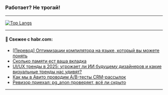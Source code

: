 ### Работает? Не трогай!

---
<!--
#### 🛠️ Technical stack:

![Java](https://img.shields.io/badge/Java-informational?logo=Oracle&style=flat&logoColor=white&color=FF4500)
![Kotlin](https://img.shields.io/badge/Kotlin-informational?logo=Kotlin&style=flat&logoColor=white&color=774D97)
![TS](https://img.shields.io/badge/TypeScript-informational?logo=typeScript&style=flat&logoColor=black&color=017acc)
![Python](https://img.shields.io/badge/Python-informational?logo=Python&style=flat&logoColor=black&color=ffdd54) <br>
![Spring](https://img.shields.io/badge/Spring-informational?logo=Spring&style=flat&logoColor=white&color=6DB33F) 
![SpringBoot](https://img.shields.io/badge/SpringBoot-informational?logo=SpringBoot&style=flat&logoColor=white&color=6DB33F)
![Nest](https://img.shields.io/badge/NestJS-informational?logo=NestJS&style=flat&logoColor=white&color=E0234E) 
![NodeJS](https://img.shields.io/badge/NodeJS-informational?logo=node.js&style=flat&logoColor=white&color=70A760)<br>
![PostgreSQL](https://img.shields.io/badge/PostgreSQL-informational?logo=PostgreSQL&style=flat&logoColor=white&color=DAA520)
![MongoDB](https://img.shields.io/badge/MongoDB-informational?logo=MongoDB&style=flat&logoColor=white&color=870000)
![Apache](https://img.shields.io/badge/Apache-informational?logo=apache&style=flat&logoColor=white&color=f74e28)

___ 
-->

<!--- #### 🛠️ : --->

[![Top Langs](https://github-readme-stats-82jvfl3w3-advtsettinggmailcoms-projects.vercel.app/api/top-langs/?username=zloylis&langs_count=10&hide_title=true&title_color=e6edf3&size_weight=0.5&count_weight=0.5&layout=compact&hide_progress=true&hide_border=true&theme=dracula)](https://github.com/zloylis)

<!---


####  :octocat:&nbsp;&nbsp; Статистика:

![GitHub stats](https://github-readme-stats-u2qms2cxw-advtsettinggmailcoms-projects.vercel.app/api?username=zloylis&show_icons=true&hide_border=true&theme=dracula&title_color=e6edf3&include_all_commits=true&count_private=true&hide_rank=false&hide_title=true&rank_icon=github)
-->
---

#### 💬 Свежее с habr.com:

<!-- BLOG-POST-LIST:START -->
- [[Перевод] Оптимизации компилятора на языке, который вы можете понять](https://habr.com/ru/companies/beget/articles/876132/?utm_source=habrahabr&utm_medium=rss&utm_campaign=876132)
- [Сколько памяти ест ваша вкладка](https://habr.com/ru/companies/sberbank/articles/875924/?utm_source=habrahabr&utm_medium=rss&utm_campaign=875924)
- [UI/UX тренды в 2025: угрожает ли ИИ будущему дизайнеров и какие визуальные тренды нас удивят?](https://habr.com/ru/articles/876130/?utm_source=habrahabr&utm_medium=rss&utm_campaign=876130)
- [Как мы в Авито проводим A/B-тесты CRM-рассылок](https://habr.com/ru/companies/avito/articles/875012/?utm_source=habrahabr&utm_medium=rss&utm_campaign=875012)
- [Ревизор приехал: pg_anon проверяет, всё ли скрыто](https://habr.com/ru/articles/876124/?utm_source=habrahabr&utm_medium=rss&utm_campaign=876124)
<!-- BLOG-POST-LIST:END -->

---
